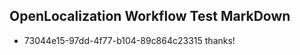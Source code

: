 ## OpenLocalization Workflow Test MarkDown
* 73044e15-97dd-4f77-b104-89c864c23315 
thanks!<!--HONumber=Mar16_HO2-->
